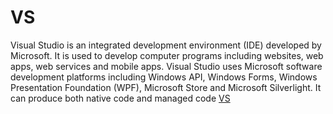# VS

Visual Studio is an integrated development environment (IDE) developed by Microsoft. It is used to develop computer programs including websites, web apps, web services and mobile apps. Visual Studio uses Microsoft software development platforms including Windows API, Windows Forms, Windows Presentation Foundation (WPF), Microsoft Store and Microsoft Silverlight. It can produce both native code and managed code [VS](/wiki/VS)
